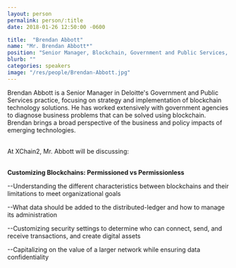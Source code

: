 ```yaml
---
layout: person
permalink: person/:title
date: 2018-01-26 12:50:00 -0600

title:  "Brendan Abbott"
name: "Mr. Brendan Abbott*"
position: "Senior Manager, Blockchain, Government and Public Services, Deloitte"
blurb: ""
categories: speakers
image: "/res/people/Brendan-Abbott.jpg"
---
```


Brendan Abbott is a Senior Manager in Deloitte's Government and Public Services practice, focusing on strategy and implementation of blockchain technology solutions. He has worked extensively with government agencies to diagnose business problems that can be solved using blockchain. Brendan brings a broad perspective of the business and policy impacts of emerging technologies.

<br>
At XChain2, Mr. Abbott will be discussing:
<br>
<br>
<p><b>Customizing Blockchains: Permissioned vs Permissionless</b></p>

<p>--Understanding the different characteristics between blockchains and their limitations to meet organizational goals</p>
<p>--What data should be added to the distributed-ledger and how to manage its administration</p>
<p>--Customizing security settings to determine who can connect, send, and receive transactions, and create digital assets</p> 
<p>--Capitalizing on the value of a larger network while ensuring data confidentiality</p>

